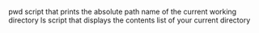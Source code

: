pwd
script that prints the absolute path name of the current working directory 
ls
script that displays the contents list of your current directory 
